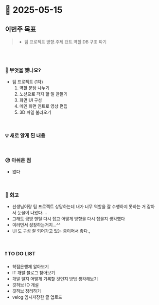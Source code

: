 # 📅 2025-05-15

## 이번주 목표
>- 팀 프로젝트 방향.주제.갠트.역할.DB 구조 짜기

<br><br>

### 👀 무엇을 했나요?
- 팀 프로젝트 (1차)
  1. 역할 분담 나누기
  2. 노션으로 각자 할 일 만들기
  3. 화면 UI 구성
  4. 메인 화면 인트로 영상 편집
  5. 3D 파일 불러오기 
  
<br>

### 💡 새로 알게 된 내용


<br>

### 😥 아쉬운 점
- 없다
<br>

### 💬 회고
- 선생님이랑 팀 프로젝트 상담하는데 내가 너무 역할을 잘 수행하지 못하는 거 같아서 눈물이 나왔다....
- 그래도 금방 멘틸 다시 잡고 어떻게 방향을 다시 잡을지 생각했다
- 이러면서 성장하는거지...^^
- UI 도 구성 잘 되어가고 있는 중이어서 좋다., 
<br>

### ❗ TO DO LIST
- 학점은행제 알아보기
- IT 개발 블로그 찾아보기
- 개발 일지 어떻게 기록할 것인지 방법 생각해보기
- 깃허브 IO 개설
- 깃허브 정리하기
- velog 임시저장한 글 업로드
